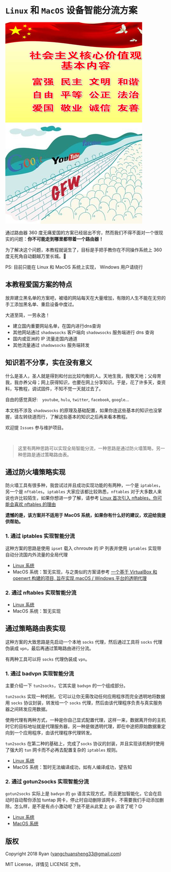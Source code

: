 # `Linux` 和 `MacOS` 设备智能分流方案

![](./img/socialist.jpg) ![](./img/gfw.jpg)

通过路由器 360 度无痛爱国的方案已经层出不穷，然而我们不得不面对一个很现实的问题：**你不可能走到哪里都带着一个路由器！**

为了解决这个问题，本教程就诞生了，目标是手把手教你在不同操作系统上 360 度无死角自动翻越万里长城。:clap:

PS: 目前只能在 Linux 和 MacOS 系统上实现， Windows
 用户请绕行

## 本教程爱国方案的特点
放弃建立黑名单的方案吧，被墙的网站每天在大量增加，有限的人生不能在无穷的手工添加黑名单、重启设备中度过。

大道至简，一劳永逸！

+ 建立国内重要网站名单，在国内进行dns查询
+ 其他网站通过 `shadowsocks` 客户端向 `shadowsocks` 服务端进行 dns 查询
+ 国内或亚洲的 IP 流量走国内通道
+ 其他流量通过 `shadowsocks` 服务端转发

## 知识若不分享，实在没有意义

什么是圣人，圣人就是得到和付出比较均衡的人。天地生我，我敬天地；父母育我，我亦养父母；网上获得知识，也要在网上分享知识。于是，花了许多天，查资料，写教程，调试固件，不知不觉一天就过去了。

自由的感觉真好:　`youtube`, `hulu`, `twitter`, `facebook`, `google`...

本文档不涉及 `shadowsocks` 的原理及基础配置，如果你连这些基本的知识也没掌握，请左转绕道而行，了解这些基本的知识之后再来看本教程。

欢迎提 `Issues` 参与维护项目。

<br />

> 这里有两种思路可以实现全局智能分流，一种思路是通过防火墙策略，另一种思路是通过策略路由表。

## 通过防火墙策略实现

防火墙工具有很多种，我尝试过并且成功实现功能的有两种，一个是 `iptables`，另一个是 `nftables`。`iptables` 大家应该都比较熟悉，`nftables` 对于大多数人来说也许比较陌生，如果你想进一步了解，请参考 [Linux 首次引入 nftables，你可能会喜欢 nftables 的理由](http://blog.jobbole.com/59624/)

**遗憾的是，该方案并不适用于 MacOS 系统，如果你有什么好的建议，欢迎给我提供帮助。**

### 1. 通过 iptables 实现智能分流

这种方案的思路是使用 `ipset` 载入 chnroute 的 IP 列表并使用 `iptables` 实现带自动分流国内外流量的全局代理

+ [Linux 系统](./docs/iptables-linux.md)
+ MacOS 系统：暂无实现，与之类似的方案请参考 [一个基于 VirtualBox 和 openwrt 构建的项目, 旨在实现 macOS / Windows 平台的透明代理](https://github.com/icymind/VRouter)

### 2. 通过 nftables 实现智能分流

+ [Linux 系统](./docs/nftables-linux.md)
+ MacOS 系统：暂无实现

## 通过策略路由表实现

这种方案的大致思路是先启动一个本地 `socks` 代理，然后通过工具将 `socks` 代理伪装成 `vpn`，最后再通过策略路由进行分流。

有两种工具可以将 `socks` 代理伪装成 `vpn`。

### 1. 通过 badvpn 实现智能分流

主要介绍一下 `tun2socks`，它其实是 `badvpn` 的一个组成部分。

`tun2socks` 实现一种机制，它可以让你无需改动任何应用程序而完全透明地将数据用 `socks` 协议封装，转发给一个 `socks` 代理，然后由该代理程序负责与真实服务器之间转发应用数据。

使用代理有两种方式，一种是你自己显式配置代理，这样一来，数据离开你的主机时它的目标地址就是代理服务器，另一种是做透明代理，即在中途把原始数据重定向到一个应用程序，由该代理程序代理转发。

`tun2socks` 在第二种的基础上，完成了`socks` 协议的封装，并且实现该机制时使用了强大的 `tun` 网卡而不必再去配置复杂的 `iptables` 规则。

+ [Linux 系统](./docs/badvpn-linux.md)
+ MacOS 系统：暂时无法编译成功，如有人编译成功，望告知

### 2. 通过 gotun2socks 实现智能分流

`gotun2socks` 实际上是 `badvpn` 的 `go` 语言实现方式，而且更加智能化，它会在启动时自动帮你添加 tuntap 网卡，停止时自动删除该网卡，不需要我们手动添加删除。怎么样，是不是有点小激动呢？是不是从此爱上 go 语言了呢？:relieved:

+ [Linux 系统](./docs/gotun2socks-linux.md)
+ [MacOS 系统](./docs/gotun2socks-macos.md)

## 版权

Copyright 2018 Ryan (yangchuansheng33@gmail.com)

MIT License，详情见 LICENSE 文件。
